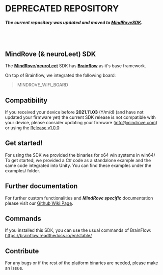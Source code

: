 # DEPRECATED REPOSITORY
#### <i>The current repository was updated and moved to [MindRoveSDK](https://github.com/MindRove/MindRoveSDK). </i>
</br>
</br>

## MindRove (& neuroLeet) SDK


The <b>[MindRove](https://mindrove.com/)</b>/<b>[neuroLeet](https://neuroleet.gg/)</b> SDK has <b>[Brainflow](https://github.com/brainflow-dev/brainflow)</b>  as it's base framework. 

On top of Brainflow, we integrated the following board: 
> MINDROVE_WIFI_BOARD

## Compatibility 
If you received your device before **2021.11.03** (Y/m/d) (and have not updated your firmware yet) the current SDK release is not compatible with your device, please consider updating your firmware (<info@mindrove.com>) or using the [Release v1.0.0](https://github.com/MindRove/SDK_Public/releases/tag/v1.0.0)

## Get started!
For using the SDK we provided the binaries for x64 win systems in win64/
To get started, we provided a C# code as a standalone example and the same code integrated into Unity. You can find these examples under the examples/ folder. 

## Further documentation
For further custom functionalities and ***MindRove specific*** documentation please visit our [Github Wiki Page](https://github.com/MindRove/SDK_Public/wiki). 

## Commands
If you installed this SDK, you can use the usual commands of BrainFlow: https://brainflow.readthedocs.io/en/stable/

## Contribute
For any bugs or if the rest of the platform binaries are needed, please make an issue.
